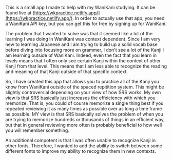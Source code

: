 This is a small app I made to help with my WaniKani studying. It can be found live at [https://wkpractice.netlify.app/](https://wkpractice.netlify.app/). In order to actually use that app, you need a WaniKani API key, but you can get this for free by signing up for WaniKani.

The problem that I wanted to solve was that it seemed like a lot of the learning I was doing in WaniKani was context dependent. Since I am very new to learning Japanese and I am trying to build up a solid vocab base before diving into focusing more on grammer, I don't see a lot of the Kanji I am learning outside of WaniKani. Indeed, even the fact that you learn in levels means that I often only see certain Kanji within the context of other Kanji from that level. This means that I am less able to recognize the reading and meaning of that Kanji outside of that specific context.

So, I have created this app that allows you to practice all of the Kanji you know from WaniKani outside of the spaced repitition system. This might be slightly controversial depending on your view of how SRS works. My own view is that SRS basically just increases the effeiciency with which you memorize. That is, you could of course memorize a single thing best if you repeated reviewing it as many times as possible over as long a time frame as possible. MY view is that SRS basically solves the problem of when you are trying to memorize hundreds or thousands of things in an efficient way, but that in general reviewing more often is probably beneficial to how well you will remember something.

An additional compotent is that I was often unable to recognize Kanji in other fonts. Therefore, I wanted to add the ability to switch between some different fonts to improve my ability to recognize them in new contexts.
